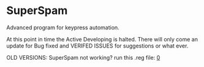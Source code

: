 # SuperSpam
Advanced program for keypress automation.

At this point in time the Active Developing is halted. There will only come an update for Bug fixed and VERIFED ISSUES for suggestions or what ever.

OLD VERSIONS: SuperSpam not working? run this .reg file: [0](http://www.marfprojects.nl/projects/Super/SuperSpam.reg)

[0]: http://www.marfprojects.nl/projects/Super/SuperSpam.reg        "MarfProjects.nl"
